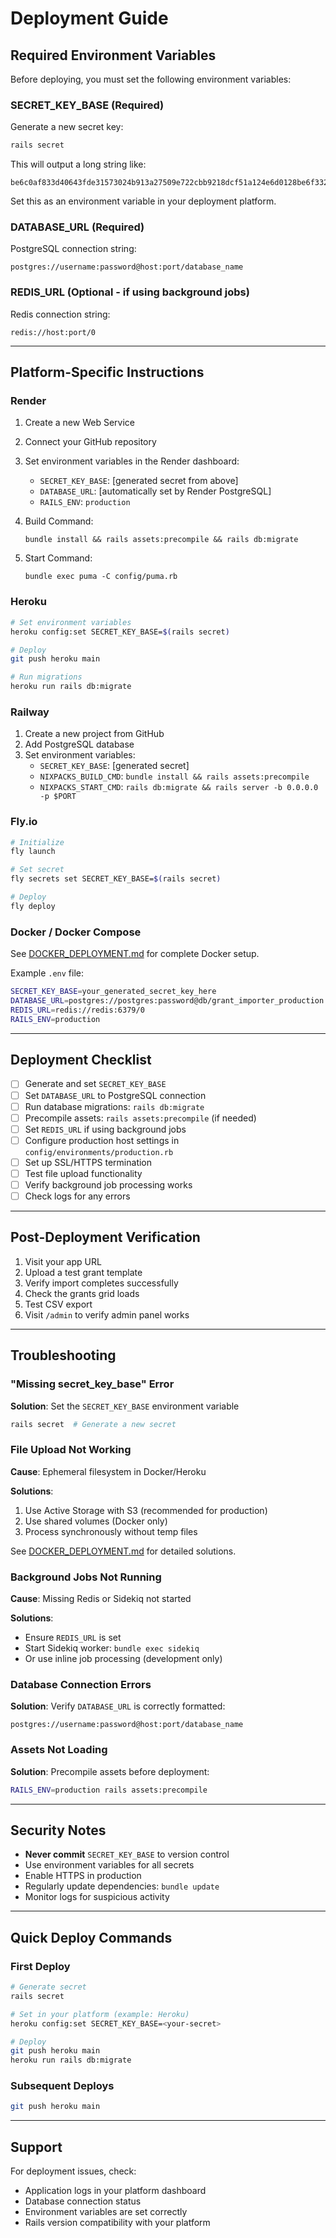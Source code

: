 # Deployment Guide

## Required Environment Variables

Before deploying, you must set the following environment variables:

### SECRET_KEY_BASE (Required)

Generate a new secret key:

```bash
rails secret
```

This will output a long string like:
```
be6c0af833d40643fde31573024b913a27509e722cbb9218dcf51a124e6d0128be6f332932c13d255cea7ed260f3d078a9b71bf992bbb8a39e6f4e7714ba5dd2
```

Set this as an environment variable in your deployment platform.

### DATABASE_URL (Required)

PostgreSQL connection string:
```
postgres://username:password@host:port/database_name
```

### REDIS_URL (Optional - if using background jobs)

Redis connection string:
```
redis://host:port/0
```

---

## Platform-Specific Instructions

### Render

1. Create a new Web Service
2. Connect your GitHub repository
3. Set environment variables in the Render dashboard:
   - `SECRET_KEY_BASE`: [generated secret from above]
   - `DATABASE_URL`: [automatically set by Render PostgreSQL]
   - `RAILS_ENV`: `production`

4. Build Command:
   ```
   bundle install && rails assets:precompile && rails db:migrate
   ```

5. Start Command:
   ```
   bundle exec puma -C config/puma.rb
   ```

### Heroku

```bash
# Set environment variables
heroku config:set SECRET_KEY_BASE=$(rails secret)

# Deploy
git push heroku main

# Run migrations
heroku run rails db:migrate
```

### Railway

1. Create a new project from GitHub
2. Add PostgreSQL database
3. Set environment variables:
   - `SECRET_KEY_BASE`: [generated secret]
   - `NIXPACKS_BUILD_CMD`: `bundle install && rails assets:precompile`
   - `NIXPACKS_START_CMD`: `rails db:migrate && rails server -b 0.0.0.0 -p $PORT`

### Fly.io

```bash
# Initialize
fly launch

# Set secret
fly secrets set SECRET_KEY_BASE=$(rails secret)

# Deploy
fly deploy
```

### Docker / Docker Compose

See [DOCKER_DEPLOYMENT.md](./DOCKER_DEPLOYMENT.md) for complete Docker setup.

Example `.env` file:
```bash
SECRET_KEY_BASE=your_generated_secret_key_here
DATABASE_URL=postgres://postgres:password@db/grant_importer_production
REDIS_URL=redis://redis:6379/0
RAILS_ENV=production
```

---

## Deployment Checklist

- [ ] Generate and set `SECRET_KEY_BASE`
- [ ] Set `DATABASE_URL` to PostgreSQL connection
- [ ] Run database migrations: `rails db:migrate`
- [ ] Precompile assets: `rails assets:precompile` (if needed)
- [ ] Set `REDIS_URL` if using background jobs
- [ ] Configure production host settings in `config/environments/production.rb`
- [ ] Set up SSL/HTTPS termination
- [ ] Test file upload functionality
- [ ] Verify background job processing works
- [ ] Check logs for any errors

---

## Post-Deployment Verification

1. Visit your app URL
2. Upload a test grant template
3. Verify import completes successfully
4. Check the grants grid loads
5. Test CSV export
6. Visit `/admin` to verify admin panel works

---

## Troubleshooting

### "Missing secret_key_base" Error

**Solution**: Set the `SECRET_KEY_BASE` environment variable
```bash
rails secret  # Generate a new secret
```

### File Upload Not Working

**Cause**: Ephemeral filesystem in Docker/Heroku

**Solutions**:
1. Use Active Storage with S3 (recommended for production)
2. Use shared volumes (Docker only)
3. Process synchronously without temp files

See [DOCKER_DEPLOYMENT.md](./DOCKER_DEPLOYMENT.md) for detailed solutions.

### Background Jobs Not Running

**Cause**: Missing Redis or Sidekiq not started

**Solutions**:
- Ensure `REDIS_URL` is set
- Start Sidekiq worker: `bundle exec sidekiq`
- Or use inline job processing (development only)

### Database Connection Errors

**Solution**: Verify `DATABASE_URL` is correctly formatted:
```
postgres://username:password@host:port/database_name
```

### Assets Not Loading

**Solution**: Precompile assets before deployment:
```bash
RAILS_ENV=production rails assets:precompile
```

---

## Security Notes

- **Never commit** `SECRET_KEY_BASE` to version control
- Use environment variables for all secrets
- Enable HTTPS in production
- Regularly update dependencies: `bundle update`
- Monitor logs for suspicious activity

---

## Quick Deploy Commands

### First Deploy
```bash
# Generate secret
rails secret

# Set in your platform (example: Heroku)
heroku config:set SECRET_KEY_BASE=<your-secret>

# Deploy
git push heroku main
heroku run rails db:migrate
```

### Subsequent Deploys
```bash
git push heroku main
```

---

## Support

For deployment issues, check:
- Application logs in your platform dashboard
- Database connection status
- Environment variables are set correctly
- Rails version compatibility with your platform

